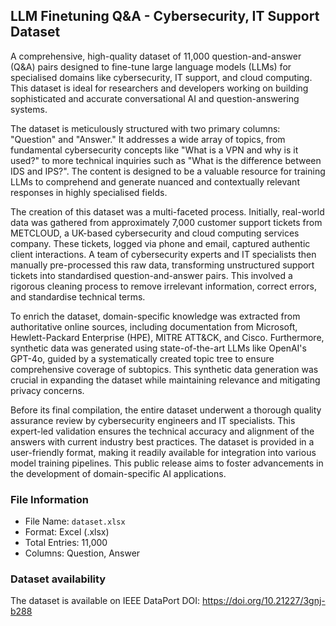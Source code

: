 ## LLM Finetuning Q&A - Cybersecurity, IT Support Dataset

A comprehensive, high-quality dataset of 11,000 question-and-answer (Q&A) pairs designed to fine-tune large language models (LLMs) for specialised domains like cybersecurity, IT support, and cloud computing. This dataset is ideal for researchers and developers working on building sophisticated and accurate conversational AI and question-answering systems.

The dataset is meticulously structured with two primary columns: "Question" and "Answer." It addresses a wide array of topics, from fundamental cybersecurity concepts like "What is a VPN and why is it used?" to more technical inquiries such as "What is the difference between IDS and IPS?". The content is designed to be a valuable resource for training LLMs to comprehend and generate nuanced and contextually relevant responses in highly specialised fields.

The creation of this dataset was a multi-faceted process. Initially, real-world data was gathered from approximately 7,000 customer support tickets from METCLOUD, a UK-based cybersecurity and cloud computing services company. These tickets, logged via phone and email, captured authentic client interactions. A team of cybersecurity experts and IT specialists then manually pre-processed this raw data, transforming unstructured support tickets into standardised question-and-answer pairs. This involved a rigorous cleaning process to remove irrelevant information, correct errors, and standardise technical terms.

To enrich the dataset, domain-specific knowledge was extracted from authoritative online sources, including documentation from Microsoft, Hewlett-Packard Enterprise (HPE), MITRE ATT&CK, and Cisco. Furthermore, synthetic data was generated using state-of-the-art LLMs like OpenAI's GPT-4o, guided by a systematically created topic tree to ensure comprehensive coverage of subtopics. This synthetic data generation was crucial in expanding the dataset while maintaining relevance and mitigating privacy concerns.

Before its final compilation, the entire dataset underwent a thorough quality assurance review by cybersecurity engineers and IT specialists. This expert-led validation ensures the technical accuracy and alignment of the answers with current industry best practices.
The dataset is provided in a user-friendly format, making it readily available for integration into various model training pipelines. This public release aims to foster advancements in the development of domain-specific AI applications.

### File Information

- File Name: `dataset.xlsx`
- Format: Excel (.xlsx)
- Total Entries: 11,000
- Columns: Question, Answer

### Dataset availability

The dataset is available on IEEE DataPort DOI: https://doi.org/10.21227/3gnj-b288
